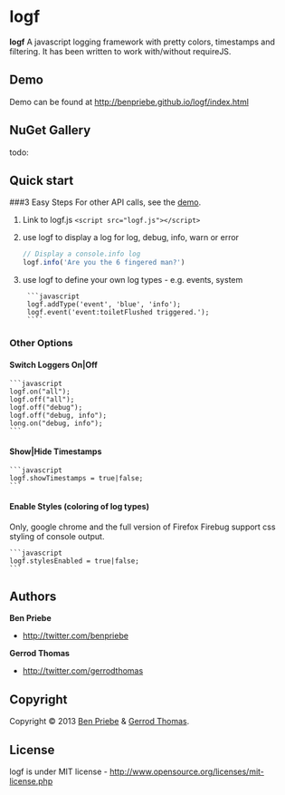 # logf
**logf** A javascript logging framework with pretty colors, timestamps and filtering. It has been written to work with/without requireJS.


## Demo
Demo can be found at http://benpriebe.github.io/logf/index.html

## NuGet Gallery
todo:

## Quick start

###3 Easy Steps
For other API calls, see the [demo]((http://benpriebe.github.io/logf/index.html)).

1. Link to logf.js `<script src="logf.js"></script>`

2. use logf to display a log for log, debug, info, warn or error

	```javascript
  	// Display a console.info log
	logf.info('Are you the 6 fingered man?')
	```

3. use logf to define your own log types - e.g. events, system

    	```javascript
    	logf.addType('event', 'blue', 'info');
    	logf.event('event:toiletFlushed triggered.');
    	````

### Other Options

#### Switch Loggers On|Off

	```javascript
	logf.on("all");
	logf.off("all");
	logf.off("debug");
	logf.off("debug, info");
	long.on("debug, info");
	```
	
#### Show|Hide Timestamps

	```javascript
	logf.showTimestamps = true|false;
	```
	
#### Enable Styles (coloring of log types)

Only, google chrome and the full version of Firefox Firebug support css styling of console output. 

	```javascript
	logf.stylesEnabled = true|false;
	```

## Authors
**Ben Priebe**

+ http://twitter.com/benpriebe

**Gerrod Thomas**

+ http://twitter.com/gerrodthomas


## Copyright
Copyright © 2013 [Ben Priebe](http://twitter.com/benpriebe) & [Gerrod Thomas](http://twitter.com/gerrod).

## License 
logf is under MIT license - http://www.opensource.org/licenses/mit-license.php





